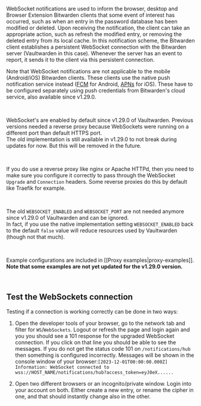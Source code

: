 WebSocket notifications are used to inform the browser, desktop and Browser Extension Bitwarden clients that some event of interest has occurred, such as when an entry in the password database has been modified or deleted. Upon receiving the notification, the client can take an appropriate action, such as refresh the modified entry, or removing the deleted entry from its local cache. In this notification scheme, the Bitwarden client establishes a persistent WebSocket connection with the Bitwarden server (Vaultwarden in this case). Whenever the server has an event to report, it sends it to the client via this persistent connection.

Note that WebSocket notifications are not applicable to the mobile (Android/iOS) Bitwarden clients. These clients use the native push notification service instead ([FCM](https://firebase.google.com/docs/cloud-messaging) for Android, [APNs](https://developer.apple.com/go/?id=push-notifications) for iOS). These have to be configured separately using push credentials from Bitwarden's cloud service, also available since v1.29.0.

<br>

WebSocket's are enabled by default since v1.29.0 of Vaultwarden. Previous versions needed a reverse proxy because WebSockets were running on a different port than default HTTPS port.<br>
The old implementation is still available in v1.29.0 to not break during updates for now. But this will be removed in the future.<br>

<br>

If you do use a reverse proxy like nginx or Apache HTTPd, then you need to make sure you configure it correctly to pass through the WebSocket `Upgrade` and `Connection` headers. Some reverse proxies do this by default like Traefik for example.

<br>

The old `WEBSOCKET_ENABLED` and `WEBSOCKET_PORT` are not needed anymore since v1.29.0 of Vaultwarden and can be ignored.<br>
In fact, if you use the native implementation setting `WEBSOCKET_ENABLED` back to the default `false` value will reduce resources used by Vaultwarden (though not that much).

<br>

Example configurations are included in [[Proxy examples|proxy-examples]].
<br>
**Note that some examples are not yet updated for the v1.29.0 version.**

<br>

## Test the WebSockets connection

Testing if a connection is working correctly can be done in two ways:

1. Open the developer tools of your browser, go to the network tab and filter for `WS`/`WebSockets`. Logout or refresh the page and login again and you you should see a 101 response for the upgraded WebSocket connection. If you click on that line you should be able to see the messages. If you do not get the status code 101 on `/notifications/hub` then something is configured incorrectly.
Messages will be shown in the console window of your browser:`[2023-12-01T00:00:00.000Z] Information: WebSocket connected to wss://HOST_NAME/notifications/hub?access_token=eyJ0eX......`

2. Open two different browsers or an incognito/private window. Login into your account on both. Either create a new entry, or rename the cipher in one, and that should instantly change also in the other.
